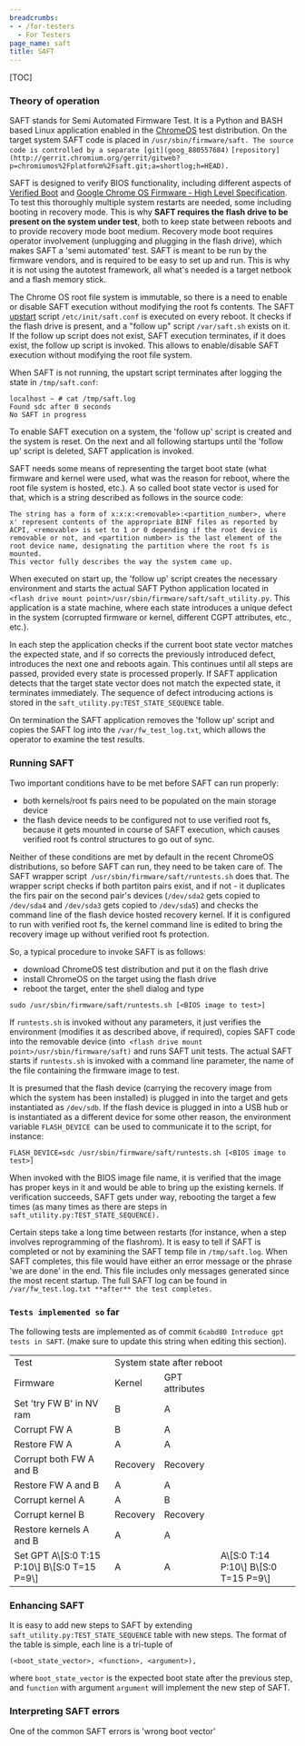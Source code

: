 ```yaml
---
breadcrumbs:
- - /for-testers
  - For Testers
page_name: saft
title: SAFT
---
```


[TOC]

### Theory of operation

SAFT stands for Semi Automated Firmware Test. It is a Python and BASH based
Linux application enabled in the [ChromeOS](/chromium-os) test distribution. On
the target system SAFT code is placed in `/usr/sbin/firmware/saft. The source
code is controlled by a separate [git](goog_880557684)`
`[repository](http://gerrit.chromium.org/gerrit/gitweb?p=chromiumos%2Fplatform%2Fsaft.git;a=shortlog;h=HEAD).
`

SAFT is designed to verify BIOS functionality, including different aspects of
[Verified Boot](/chromium-os/chromiumos-design-docs/verified-boot) and [Google
Chrome OS Firmware - High Level
Specification](https://docs.google.com/a/google.com/Doc?docid=0AbUTgMyqR_XeZGRuaDd4OXdfODJkbTRjZzJjdA&hl=en).
To test this thoroughly multiple system restarts are needed, some including
booting in recovery mode. This is why **SAFT requires the flash drive to be
present on the system under test**, both to keep state between reboots and to
provide recovery mode boot medium. Recovery mode boot requires operator
involvement (unplugging and plugging in the flash drive), which makes SAFT a
'semi automated' test. SAFT is meant to be run by the firmware vendors, and is
required to be easy to set up and run. This is why it is not using the autotest
framework, all what's needed is a target netbook and a flash memory stick.

The Chrome OS root file system is immutable, so there is a need to enable or
disable SAFT execution without modifying the root fs contents. The SAFT
[upstart](http://upstart.ubuntu.com/getting-started.html) script
`/etc/init/saft.conf` is executed on every reboot. It checks if the flash drive
is present, and a "follow up" script `/var/saft.sh` exists on it. If the follow
up script does not exist, SAFT execution terminates, if it does exist, the
follow up script is invoked. This allows to enable/disable SAFT execution
without modifying the root file system.

When SAFT is not running, the upstart script terminates after logging the state
in `/tmp/saft.conf`:

```none
localhost ~ # cat /tmp/saft.log
Found sdc after 0 seconds
No SAFT in progress
```

To enable SAFT execution on a system, the 'follow up' script is created and the
system is reset. On the next and all following startups until the 'follow up'
script is deleted, SAFT application is invoked.

SAFT needs some means of representing the target boot state (what firmware and
kernel were used, what was the reason for reboot, where the root file system is
hosted, etc.). A so called boot state vector is used for that, which is a string
described as follows in the source code:

```none
The string has a form of x:x:x:<removable>:<partition_number>, where x' represent contents of the appropriate BINF files as reported by ACPI, <removable> is set to 1 or 0 depending if the root device is removable or not, and <partition number> is the last element of the root device name, designating the partition where the root fs is mounted. 
This vector fully describes the way the system came up.
```

When executed on start up, the 'follow up' script creates the necessary
environment and starts the actual SAFT Python application located in` <flash
drive mount point>/usr/sbin/firmware/saft/saft_utility.py`. This application is
a state machine, where each state introduces a unique defect in the system
(corrupted firmware or kernel, different CGPT attributes, etc., etc.).

In each step the application checks if the current boot state vector matches the
expected state, and if so corrects the previously introduced defect, introduces
the next one and reboots again. This continues until all steps are passed,
provided every state is processed properly. If SAFT application detects that the
target state vector does not match the expected state, it terminates
immediately. The sequence of defect introducing actions is stored in the
`saft_utility.py:TEST_STATE_SEQUENCE` table.

On termination the SAFT application removes the 'follow up' script and copies
the SAFT log into the `/var/fw_test_log.txt`, which allows the operator to
examine the test results.

### Running SAFT

Two important conditions have to be met before SAFT can run properly:

*   both kernels/root fs pairs need to be populated on the main storage
            device
*   the flash device needs to be configured not to use verified root fs,
            because it gets mounted in course of SAFT execution, which causes
            verified root fs control structures to go out of sync.

Neither of these conditions are met by default in the recent ChromeOS
distributions, so before SAFT can run, they need to be taken care of. The SAFT
wrapper script` /usr/sbin/firmware/saft/runtests.sh` does that. The wrapper
script checks if both partiton pairs exist, and if not - it duplicates the firs
pair on the second pair's devices (`/dev/sda2` gets copied to `/dev/sda4` and
`/dev/sda3` gets copied to `/dev/sda5`) and checks the command line of the flash
device hosted recovery kernel. If it is configured to run with verified root fs,
the kernel command line is edited to bring the recovery image up without
verified root fs protection.

So, a typical procedure to invoke SAFT is as follows:

*   download ChromeOS test distribution and put it on the flash drive
*   install ChromeOS on the target using the flash drive
*   reboot the target, enter the shell dialog and type

```none
sudo /usr/sbin/firmware/saft/runtests.sh [<BIOS image to test>]
```

If `runtests.sh` is invoked without any parameters, it just verifies the
environment (modifies it as described above, if required), copies SAFT code into
the removable device (into` <flash drive mount point>/usr/sbin/firmware/saft)`
and runs SAFT unit tests. The actual SAFT starts if `runtests.sh` is invoked
with a command line parameter, the name of the file containing the firmware
image to test.

It is presumed that the flash device (carrying the recovery image from which the
system has been installed) is plugged in into the target and gets instantiated
as `/dev/sdb`. If the flash device is plugged in into a USB hub or is
instantiated as a different device for some other reason, the environment
variable `FLASH_DEVICE `can be used to communicate it to the script, for
instance:

```none
FLASH_DEVICE=sdc /usr/sbin/firmware/saft/runtests.sh [<BIOS image to test>]
```

When invoked with the BIOS image file name, it is verified that the image has
proper keys in it and would be able to bring up the existing kernels. If
verification succeeds, SAFT gets under way, rebooting the target a few times (as
many times as there are steps in `saft_utility.py:TEST_STATE_SEQUENCE).`

Certain steps take a long time between restarts (for instance, when a step
involves reprogramming of the flashrom). It is easy to tell if SAFT is completed
or not by examining the SAFT temp file in `/tmp/saft.log`. When SAFT completes,
this file would have either an error message or the phrase 'we are done' in the
end. This file includes only messages generated since the most recent startup.
The full SAFT log can be found in `/var/fw_test.log.txt **after** the test
completes.`

### `Tests implemented so` far

The following tests are implemented as of commit `6cabd80 Introduce gpt tests in
SAFT`. (make sure to update this string when editing this section).

<table>
<tr>
<td> Test</td>
<td colspan=3> System state after reboot</td>
</tr>
<tr>
<td> Firmware</td>
<td> Kernel</td>
<td> GPT attributes</td>
</tr>
<tr>
<td> Set 'try FW B' in NV ram</td>
<td> B</td>
<td> A </td>
</tr>
<tr>
<td> Corrupt FW A</td>
<td> B</td>
<td> A</td>
</tr>
<tr>
<td> Restore FW A</td>
<td> A</td>
<td> A</td>
</tr>
<tr>
<td> Corrupt both FW A and B</td>
<td> Recovery</td>
<td>Recovery</td>
</tr>
<tr>
<td> Restore FW A and B</td>
<td>A</td>
<td> A</td>
</tr>
<tr>
<td> Corrupt kernel A</td>
<td> A </td>
<td> B</td>
</tr>
<tr>
<td> Corrupt kernel B</td>
<td> Recovery</td>
<td>Recovery</td>
</tr>
<tr>
<td> Restore kernels A and B</td>
<td> A</td>
<td> A</td>
</tr>
<tr>
<td> Set GPT A\[S:0 T:15 P:10\] B\[S:0 T=15 P=9\]</td>
<td> A</td>
<td> A</td>
<td>A\[S:0 T:14 P:10\] B\[S:0 T=15 P=9\] </td>
</tr>
</table>

### Enhancing SAFT

It is easy to add new steps to SAFT by extending
`saft_utility.py:TEST_STATE_SEQUENCE` table with new steps. The format of the
table is simple, each line is a tri-tuple of

```none
(<boot_state_vector>, <function>, <argument>),
```

where `boot_state_vector` is the expected boot state after the previous step,
and `function` with argument `argument` will implement the new step of SAFT.

### Interpreting SAFT errors

One of the common SAFT errors is 'wrong boot vector'
